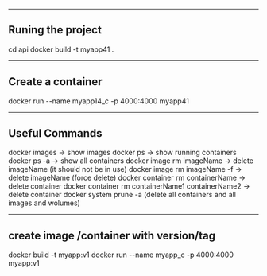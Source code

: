 -----------------------------------------------------------
Runing the project
-----------------------------------------------------------
cd api
docker build -t myapp41 . 

-------------------------------------------------------------
Create a container
-------------------------------------------------------------
docker run --name myapp14_c -p 4000:4000 myapp41

-------------------------------------------------------------
Useful Commands
-------------------------------------------------------------
docker images  -> show images
docker ps -> show running containers
docker ps -a -> show all containers
docker image rm imageName -> delete imageName (it should not be in use)
docker image rm imageName -f -> delete imageName (force delete)
docker container rm containerName  -> delete container 
docker container rm containerName1 containerName2 -> delete container 
docker system prune -a (delete all containers and all images and wolumes)


---------------------------------------------------------------
create image /container with version/tag
---------------------------------------------------------------
docker build -t myapp:v1
docker run --name myapp_c -p 4000:4000 myapp:v1
